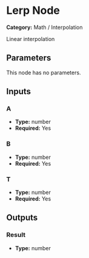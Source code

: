 
# Lerp Node

**Category:** Math / Interpolation

Linear interpolation

## Parameters

This node has no parameters.

## Inputs


### A
- **Type:** number
- **Required:** Yes



### B
- **Type:** number
- **Required:** Yes



### T
- **Type:** number
- **Required:** Yes



## Outputs


### Result
- **Type:** number




